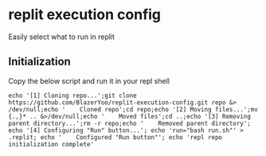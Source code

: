 # replit execution config
Easily select what to run in replit

## Initialization
Copy the below script and run it in your repl shell

`echo '[1] Cloning repo...';git clone https://github.com/BlazerYoo/replit-execution-config.git repo &> /dev/null;echo '    Cloned repo';cd repo;echo '[2] Moving files...';mv {.,}* .. &>/dev/null;echo '    Moved files';cd ..;echo '[3] Removing parent directory...';rm -r repo;echo '    Removed parent directory'; echo '[4] Configuring "Run" button...'; echo 'run="bash run.sh"' > .replit; echo '    Configured "Run button"'; echo 'repl repo initialization complete'`